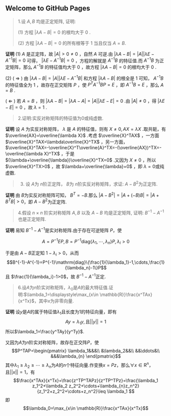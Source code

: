## Welcome to GitHub Pages


>1.设  $A, B$  均是正定矩阵, 证明:
>
>(1) 方程 $|\lambda A-B|=0$ 的根均大于 0 .
>
>(2) 方程 $|\lambda A-B|=0$ 的所有根等于 1 当且仅当 $A=B$.

$\textbf{证明}$ (1) $A$ 是正定阵，故 $|A|>0\ne 0$ ，自然 $A$ 可逆.由 $|\lambda A-B|=|A||\lambda E-A^{-1}B|=0$ 可得， $|\lambda E-A^{-1}B|=0$ ，方程的解就是 $A^{-1}B$ 的特征值.而 $A^{-1}B$ 为正定矩阵，那么 $A^{-1}B$ 的特征值均大于 $0$ ，故方程 $|\lambda A-B|=0$ 的根均大于 $0$ .

(2) ( $\Longrightarrow$ ) 由 $|\lambda A-B|=|A||\lambda E-A^{-1}B|$ 和方程 $|\lambda A-B|$ 的根全是 $1$ 可知， $A^{-1}B$ 的特征值全为 $1$ ，故存在正交矩阵 $P$ ，使 $P^TA^{-1}BP=E$ ，即 $A^{-1}B=E$ ，那么 $A=B$ .

( $\Longleftarrow$ ) 若 $A=B$ ，则 $|\lambda A-B|=|\lambda A-A|=|A||\lambda E-E|=0$ .由 $|A|\ne 0$ ，得 $|\lambda E-E|=0$ ，故 $\lambda=1$ . 

> 2.证明:实反对称矩阵的特征值为0或纯虚数.

$\textbf{证明}$ 设 $A$ 为实反对称矩阵， $\lambda$ 是 $A$ 的特征值，则有 $X\ne 0,AX=\lambda X$ .取共轭，有 $\overline{AX}=\overline{\lambda X}$ .考虑 $\overline{X}^TAX$ ，一方面 $\overline{X}^TAX=\lambda\overline{X}^TX$ ，另一方面， $\overline{X}^TAX=-\overline{X}^T\overline{A}^TX=-(\overline{AX})^TX=-\overline{\lambda X}^TX$ ，于是 $(\lambda+\overline{\lambda})\overline{X}^TX=0$ .又因为 $X\ne 0$ ，所以 $\overline{X}^TX>0$ ，故 $\lambda+\overline{\lambda}=0$ ，即 $\lambda=0$或纯虚数.

>3. 设 $A$为 $n$阶正定阵， $B$为 $n$阶实反对称矩阵，求证: $A-B^2$为正定阵.

$\textbf{证明}$ 由 $B$为实反对称矩阵可知， $B^T=-B$.那么 $|A-B^2|=|A+(-B)B|=|A+B^TB|>0$，即 $A-B^2$为正定阵.

> 4.假设 $n \times n$ 阶实对称矩阵  $A, B$ 以及  $A-B$ 均是正定矩阵, 证明:  $B^{-1}-A^{-1}$ 也是正定矩阵.

$\textbf{证明}$ 易知 $B^{-1}-A^{-1}$是实对称矩阵.由于存在可逆矩阵 $P$，使

 $$A=P^{-1}EP,B=P^{-1}\mathrm{diag}\{\lambda_1,\cdots,\lambda_n\}P,\lambda_i>0$$
 
于是由 $A-B$正定知 $1-\lambda_i>0$，从而
 $$B^{-1}-A^{-1}=P^{-1}\mathrm{diag}\{\frac{1}{\lambda_1}-1,\cdots,\frac{1}{\lambda_n}-1\}P$$
且 $\frac{1}{\lambda_i}-1>0$，故 $B^{-1}-A^{-1}$正定.

> 6.设$A$为$n$阶实对称矩阵，$\lambda_0$是$A$的最大特征值.证明:$\lambda_1=\displaystyle\max_{x\in \mathbb{R}}\frac{x^TAx}{x^Tx}$，其中$x$为非零向量.

$\textbf{证明}$ 设$y$是$A$的属于特征值$\lambda_1$且长度为1的特征向量，即有
$$Ay=\lambda_1 y,\text{且}||y||=1$$
所以$\lambda_1=\frac{y^TAy}{y^Ty}$.

又因为$A$为$n$阶实对称矩阵，故存在正交阵$P$，使
$$P^TAP=\begin{pmatrix}
        \lambda_1&&&\\
        &\lambda_2&&\\
        &&\ddots&\\
        &&&\lambda_{n}
    \end{pmatrix}$$
其中$\lambda_1\geq \lambda_2\geq \cdots\geq \lambda_{n}$为$A$的$n$个特征向量.作变换$x=Pz$，那么$\forall x\in \mathrm{R}^n$，且$||x||=1$，有
$$\frac{x^TAx}{x^Tx}=\frac{z^TP^TAPz}{z^TP^TPz}=\frac{\lambda_1 z_1^2+\lambda_2 z_2^2+\cdots+\lambda_{n}z_n^2}{z_1^2+z_2^2+\cdots+z_n^2}\leq \lambda_1
$$
即
$$\lambda_0=\max_{x\in \mathbb{R}}\frac{x^TAx}{x^Tx}$$
